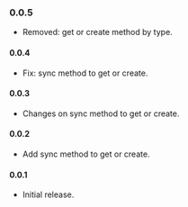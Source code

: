 ### 0.0.5

* Removed: get or create method by type.

#### 0.0.4

* Fix: sync method to get or create.

#### 0.0.3

* Changes on sync method to get or create.

#### 0.0.2

* Add sync method to get or create.

#### 0.0.1

* Initial release.
